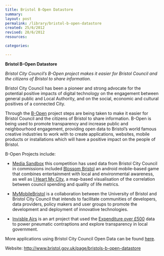 ```yaml
---
title: Bristol B-Open Datastore
summary:
layout: post
permalink: /library/bristol-b-open-datastore
created: 25/6/2012
revised: 28/6/2012
resources:

categories:

---
```


<p><strong>Bristol B-Open Datastore</strong></p>
<p><em>Bristol City Council’s B-Open project makes it easier for Bristol Council and the citizens of Bristol to share information.</em></p>
<p>Bristol City Council has been a pioneer and strong advocate for the potential positive impacts of digital technology on the engagement between general public and Local Authority, and on the social, economic and cultural positives of a connected City.</p>
<p>Through the <a href="http://www.bristol.gov.uk/page/bristols-b-open-datastore" rel="nofollow">B-Open</a> project steps are being taken to make it easier for Bristol Council and the citizens of Bristol to share information. B-Open is being used to promote transparency and increase public and neighbourhood engagement, providing open data to Bristol’s world famous creative industries to work with to create applications, websites, mobile products or installations which will have a positive impact on the people of Bristol.</p>
<p>B-Open Projects include:</p>
<ul><li>
<p><a href="http://www.watershed.co.uk/ished/mediasandbox/commissions/2010/" rel="nofollow">Media Sandbox</a> this competition has used data from Bristol City Council in commissions included <a href="/library/Blossom-Bristol" rel="nofollow">Blossom Bristol</a> an android mobile-based game that combines entertainment with local and environmental awareness, as well as <a href="/library/I-heart-my-City" rel="nofollow">I Heart My City</a>, a map-based visualisation of the correlation between council spending and quality of life metrics. </p>
</li>
</ul><ul><li>
<p><a href="http://mymobilebristol.com/" rel="nofollow">MyMobileBristol</a> is a collaboration between the University of Bristol and Bristol City Council that intends to facilitate communities of developers, data providers, policy makers and user groups to promote the development and deployment of innovative technologies. </p>
</li>
<li>
<p><a href="http://yoha.co.uk/invisible" rel="nofollow">Invisble Airs</a> is an art project that used the <a href="http://data.gov.uk/dataset/local-authority-spend-over-500-bristol-city-council" rel="nofollow">Expenditure over £500</a> data to power pneumatic contraptions and explore transparency in local government.</p>
</li>
</ul><p>More applications using Bristol City Council Open Data can be found <a href="http://data.gov.uk/apps/tag/Bristol-City-Council" rel="nofollow">here</a>.</p>
<p>Website: <a href="http://www.bristol.gov.uk/page/bristols-b-open-datastore" rel="nofollow">http://www.bristol.gov.uk/page/bristols-b-open-datastore</a></p>
